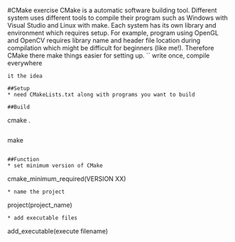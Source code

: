 #CMake exercise
CMake is a automatic software building tool. Different system uses different tools to compile their program such as Windows with Visual Studio and Linux with make. Each system has its own library and environment which requires setup. For example, program using OpenGL and OpenCV requires library name and header file location during compilation which might be difficult for beginners (like me!). Therefore CMake there make things easier for setting up.
 ``
 write once, compile everywhere
 ```
it the idea

##Setup
* need CMakeLists.txt along with programs you want to build

##Build
```
cmake .
```
```
make
```

##Function
* set minimum version of CMake
```
cmake_minimum_required(VERSION XX)
```
* name the project
```
project(project_name)
```
* add executable files
```
add_executable(execute filename)
```

